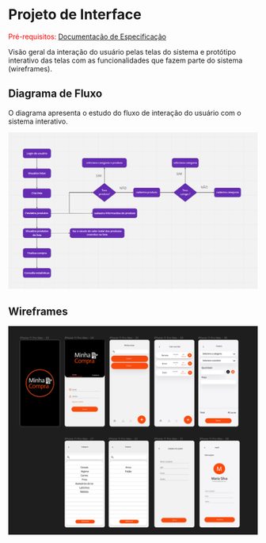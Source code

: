 
# Projeto de Interface

<span style="color:red">Pré-requisitos: <a href="2-Especificação do Projeto.md"> Documentação de Especificação</a></span>

Visão geral da interação do usuário pelas telas do sistema e protótipo interativo das telas com as funcionalidades que fazem parte do sistema (wireframes).

## Diagrama de Fluxo

O diagrama apresenta o estudo do fluxo de interação do usuário com o sistema interativo.


![Diagrama de Fluxo](img/minha-compra-diagrama-de-fluxo.PNG)


## Wireframes

![Exemplo de Wireframe](img/minha-compra-wireframe.PNG)

 
